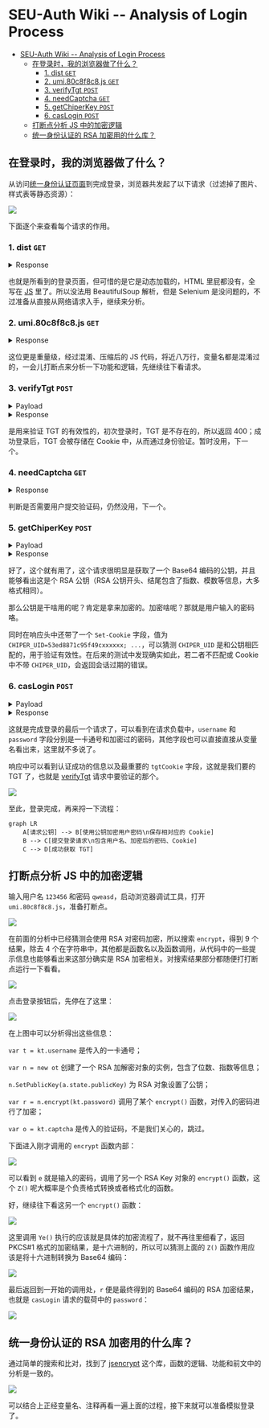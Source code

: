 # SEU-Auth Wiki -- Analysis of Login Process

- [SEU-Auth Wiki -- Analysis of Login Process](#seu-auth-wiki----analysis-of-login-process)
  - [在登录时，我的浏览器做了什么？](#在登录时我的浏览器做了什么)
    - [1. dist `GET`](#1-dist-get)
    - [2. umi.80c8f8c8.js `GET`](#2-umi80c8f8c8js-get)
    - [3. verifyTgt `POST`](#3-verifytgt-post)
    - [4. needCaptcha `GET`](#4-needcaptcha-get)
    - [5. getChiperKey `POST`](#5-getchiperkey-post)
    - [6. casLogin `POST`](#6-caslogin-post)
  - [打断点分析 JS 中的加密逻辑](#打断点分析-js-中的加密逻辑)
  - [统一身份认证的 RSA 加密用的什么库？](#统一身份认证的-rsa-加密用的什么库)


## 在登录时，我的浏览器做了什么？

从访问[统一身份认证页面](https://auth.seu.edu.cn/dist/#/dist/main/login)到完成登录，浏览器共发起了以下请求（过滤掉了图片、样式表等静态资源）：

![](../assets/2023-08-27-20-25-43.png)

下面逐个来查看每个请求的作用。

### 1. dist `GET`

<details>
<summary>Response</summary>

```html
<!DOCTYPE html>
<html>
  <head>
    <meta charset="utf-8" />
    <meta
      name="viewport"
      content="width=device-width, initial-scale=1, maximum-scale=1, minimum-scale=1, user-scalable=no"
    />
    <meta name="renderer" content="webkit" />
    <link rel="stylesheet" href="./umi.174f4513.css" />
    <script>
      window.routerBase = "/dist";
    </script>
    <script>
      //! umi version: 3.5.35
    </script>
  </head>
  <body>
    <div id="root"></div>

    <script src="./umi.80c8f8c8.js"></script>
  </body>
</html>
```
</details>

也就是所看到的登录页面，但可惜的是它是动态加载的，HTML 里屁都没有，全写在 [JS](#2-umi80c8f8c8js) 里了。所以没法用 BeautifulSoup 解析，但是 Selenium 是没问题的，不过准备从直接从网络请求入手，继续来分析。

### 2. umi.80c8f8c8.js `GET`

<details>
<summary>Response</summary>

```javascript
(function(e) {
    var t = {};
    function n(r) {
        if (t[r])
            return t[r].exports;
        var o = t[r] = {
            i: r,
            l: !1,
            exports: {}
        };
        return e[r].call(o.exports, o, o.exports, n),
        o.l = !0,
        o.exports
    }

    /**********************
     ** Nearly 78k lines **
     **********************/
});
```
</details>

这位更是重量级，经过混淆、压缩后的 JS 代码，将近八万行，变量名都是混淆过的，一会儿打断点来分析一下功能和逻辑，先继续往下看请求。

### 3. verifyTgt `POST`

<details>
<summary>Payload</summary>

```json
{}
```
</details>

<details>
<summary>Response</summary>

```json
{
    "code": 400,
    "info": "user not login",
    "redirectUrl": null,
    "stCookie": null,
    "success": false
}
```
</details>

是用来验证 TGT 的有效性的，初次登录时，TGT 是不存在的，所以返回 400；成功登录后，TGT 会被存储在 Cookie 中，从而通过身份验证。暂时没用，下一个。

### 4. needCaptcha `GET`

<details>
<summary>Response</summary>

```json
{
    "code": 200,
    "info": "不需要验证码",
    "maxAge": 0,
    "redirectUrl": null,
    "success": true,
    "tgtCookie": null,
}
```
</details>

判断是否需要用户提交验证码，仍然没用，下一个。

### 5. getChiperKey `POST`

<details>
<summary>Payload</summary>

```json
{}
```
</details>

<details>
<summary>Response</summary>

```json
{
    "code": 200,
    "info": "get public key success",
    "publicKey": "MIGfMA0GCSqGSIb3DQEBAQUAA4GNADCBiQKBgQCqoEr-xxxxxx-hm2GicY9QIDAQAB",
    "success": true
}
```
</details>

好了，这个就有用了，这个请求很明显是获取了一个 Base64 编码的公钥，并且能够看出这是个 RSA 公钥（RSA 公钥开头、结尾包含了指数、模数等信息，大多格式相同）。

那么公钥是干啥用的呢？肯定是拿来加密的。加密啥呢？那就是用户输入的密码咯。

同时在响应头中还带了一个 `Set-Cookie` 字段，值为 `CHIPER_UID=53ed8871c95f49cxxxxxx; ...`，可以猜测 `CHIPER_UID` 是和公钥相匹配的，用于验证有效性。在后来的测试中发现确实如此，若二者不匹配或 Cookie 中不带 `CHIPER_UID`，会返回会话过期的错误。

### 6. casLogin `POST`

<details>
<summary>Payload</summary>

```json
{
  "captcha": "",
  "loginType": "account",
  "mobilePhoneNum": "",
  "mobileVerifyCode": "",
  "password": "dgnQOyAAQ83Ro7+eW3ZMP1TSaWhItp6+xxxxxx+iHuDKmNyRBO54iBI=",
  "rememberMe": false,
  "service": "",
  "username": "123456789",
  "wxBinded": false
}
```
</details>

<details>
<summary>Response</summary>

```json
{
    "code": 200,
    "info": "Authentication Success(no service provided)",
    "maxAge": -1,
    "redirectUrl": null,
    "success": true,
    "tgtCookie": "eyJhbGciOiJIUzUxMiIsInR5cCI6IkpXVCJ9.xxxxxx.-Rd3ZGW3szqJT-G41mX84TjtgvS20tM0eLn9i9bwq9GMXTED35DO_TgTi17UpR9F1aQYBw2c8W1T1XrtzHkptA"
}
```
</details>

这就是完成登录的最后一个请求了，可以看到在请求负载中，`username` 和 `password` 字段分别是一卡通号和加密过的密码，其他字段也可以直接直接从变量名看出来，这里就不多说了。

响应中可以看到认证成功的信息以及最重要的 `tgtCookie` 字段，这就是我们要的 TGT 了，也就是 [verifyTgt](#3-verifytgt-post) 请求中要验证的那个。

![](../assets/2023-08-27-22-11-39.png)

至此，登录完成，再来捋一下流程：

```mermaid
graph LR
    A[请求公钥] --> B[使用公钥加密用户密码\n保存相对应的 Cookie]
    B --> C[提交登录请求\n包含用户名、加密后的密码、Cookie]
    C --> D[成功获取 TGT]
```

## 打断点分析 JS 中的加密逻辑

输入用户名 `123456` 和密码 `qweasd`，启动浏览器调试工具，打开 `umi.80c8f8c8.js`，准备打断点。

![](../assets/2023-08-28-22-00-16.png)

在前面的分析中已经猜测会使用 RSA 对密码加密，所以搜索 `encrypt`，得到 9 个结果，除去 4 个在字符串中，其他都是函数名以及函数调用，从代码中的一些提示信息也能够看出来这部分确实是 RSA 加密相关。对搜索结果部分都随便打打断点运行一下看看。

![](../assets/2023-08-28-22-02-16.png)

点击登录按钮后，先停在了这里：

![](../assets/2023-08-28-22-06-26.png)

在上图中可以分析得出这些信息：

`var t = kt.username` 是传入的一卡通号；

`var n = new ot` 创建了一个 RSA 加解密对象的实例，包含了位数、指数等信息；

`n.SetPublicKey(a.state.publicKey)` 为 RSA 对象设置了公钥；

`var r = n.encrypt(kt.password)` 调用了某个 `encrypt()` 函数，对传入的密码进行了加密；

`var o = kt.captcha` 是传入的验证码，不是我们关心的，跳过。

下面进入刚才调用的 `encrypt` 函数内部：

![](../assets/2023-08-28-22-20-47.png)

可以看到 `e` 就是输入的密码，调用了另一个 RSA Key 对象的 `encrypt()` 函数，这个 `Z()` 呢大概率是个负责格式转换或者格式化的函数。

好，继续往下看这另一个 `encrypt()` 函数：

![](../assets/2023-08-28-22-35-51.png)

这里调用 `Ye()` 执行的应该就是具体的加密流程了，就不再往里细看了，返回 PKCS#1 格式的加密结果，是十六进制的，所以可以猜测上面的 `Z()` 函数作用应该是将十六进制转换为 Base64 编码：

![](../assets/2023-08-28-22-45-53.png)

最后返回到一开始的调用处，`r` 便是最终得到的 Base64 编码的 RSA 加密结果，也就是 `casLogin` 请求的载荷中的 `password`：

![](../assets/2023-08-28-22-49-18.png)

## 统一身份认证的 RSA 加密用的什么库？

通过简单的搜索和比对，找到了 [jsencrypt](https://github.com/travist/jsencrypt) 这个库，函数的逻辑、功能和前文中的分析是一致的。

![](../assets/2023-08-28-23-31-15.png)

可以结合上正经变量名、注释再看一遍上面的过程，接下来就可以准备模拟登录了。
